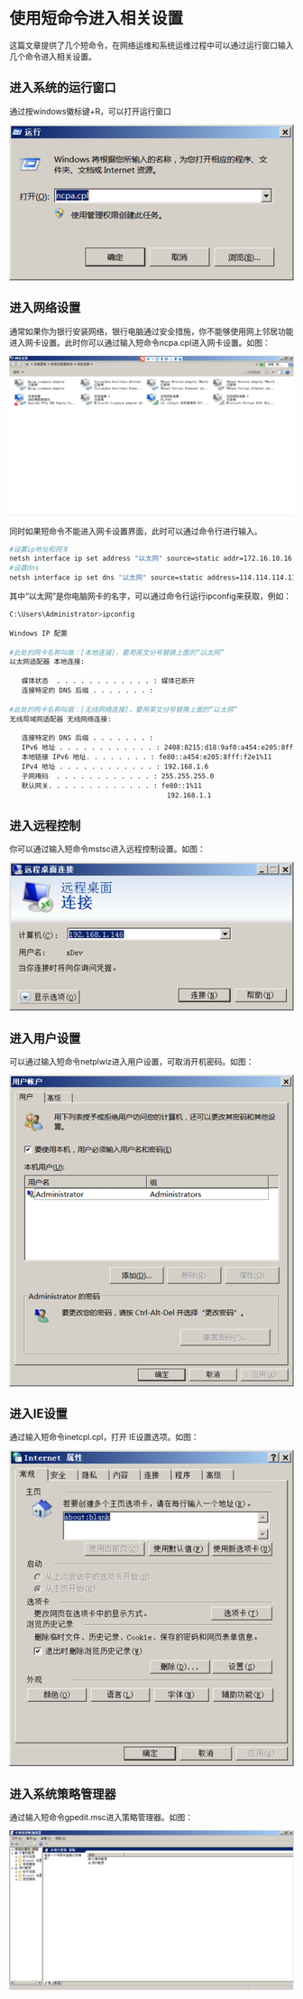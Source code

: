 # 使用短命令进入相关设置


这篇文章提供了几个短命令，在网络运维和系统运维过程中可以通过运行窗口输入几个命令进入相关设置。<!--more-->

## 进入系统的运行窗口

通过按windows徽标键+R，可以打开运行窗口

![运行窗口](运行窗口.png "运行窗口")

## 进入网络设置

通常如果你为银行安装网络，银行电脑通过安全措施，你不能够使用网上邻居功能进入网卡设置。此时你可以通过输入短命令ncpa.cpl进入网卡设置。如图：

![网络设置窗口](网络设置.png "网络设置窗口")

同时如果短命令不能进入网卡设置界面，此时可以通过命令行进行输入。

```bash
#设置ip地址和网关
netsh interface ip set address "以太网" source=static addr=172.16.10.16 mask=255.255.255.0 gateway=172.16.10.254
#设置dns
netsh interface ip set dns "以太网" source=static address=114.114.114.114 validate=no
```

其中“以太网”是你电脑网卡的名字，可以通过命令行运行ipconfig来获取，例如：

```bash
C:\Users\Administrator>ipconfig

Windows IP 配置

#此处的网卡名称叫做：[本地连接]，要用英文分号替换上面的“以太网”
以太网适配器 本地连接:

   媒体状态  . . . . . . . . . . . . : 媒体已断开
   连接特定的 DNS 后缀 . . . . . . . :

#此处的网卡名称叫做：[无线网络连接]，要用英文分号替换上面的“以太网”
无线局域网适配器 无线网络连接:

   连接特定的 DNS 后缀 . . . . . . . :
   IPv6 地址 . . . . . . . . . . . . : 2408:8215:d18:9af0:a454:e205:8fff:f2e1
   本地链接 IPv6 地址. . . . . . . . : fe80::a454:e205:8fff:f2e1%11
   IPv4 地址 . . . . . . . . . . . . : 192.168.1.6
   子网掩码  . . . . . . . . . . . . : 255.255.255.0
   默认网关. . . . . . . . . . . . . : fe80::1%11
                                       192.168.1.1
```

## 进入远程控制

你可以通过输入短命令mstsc进入远程控制设置。如图：

![远程桌面窗口](远程桌面.png "远程桌面窗口")

## 进入用户设置

可以通过输入短命令netplwiz进入用户设置，可取消开机密码。如图：

![用户管理窗口](用户管理.png "用户管理窗口")

## 进入IE设置

通过输入短命令inetcpl.cpl，打开 IE设置选项。如图：

![IE属性窗口](IE属性.png "IE属性窗口")

## 进入系统策略管理器

通过输入短命令gpedit.msc进入策略管理器。如图：

![策略管理器](策略管理器.png "策略管理器")

